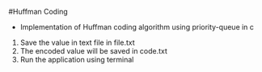 #Huffman Coding

* Implementation of Huffman coding algorithm using priority-queue in c

1. Save the value in text file in file.txt
2. The encoded value will be saved in code.txt
3. Run the application using terminal
